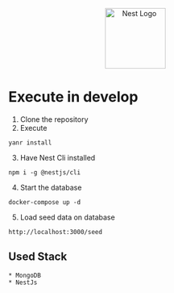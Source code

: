 <p align="center">
  <a href="http://nestjs.com/" target="blank"><img src="https://nestjs.com/img/logo-small.svg" width="120" alt="Nest Logo" /></a>
</p>

# Execute in develop

  1. Clone the repository
  2. Execute
  ```
  yanr install
  ```
  3. Have Nest Cli installed
  ```
  npm i -g @nestjs/cli
  ```
  4. Start the database
  ```
  docker-compose up -d
  ```

  5. Load seed data on database
  ```
  http://localhost:3000/seed
  ```
  ## Used Stack
    * MongoDB
    * NestJs 